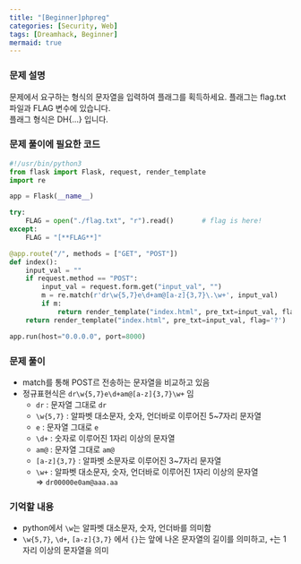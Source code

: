 ```yaml
---
title: "[Beginner]phpreg"
categories: [Security, Web]
tags: [Dreamhack, Beginner]
mermaid: true
---
```

### 문제 설명  
문제에서 요구하는 형식의 문자열을 입력하여 플래그를 획득하세요. 플래그는 flag.txt 파일과 FLAG 변수에 있습니다.  
플래그 형식은 DH{...} 입니다.  

### 문제 풀이에 필요한 코드  
```python
#!/usr/bin/python3
from flask import Flask, request, render_template
import re

app = Flask(__name__)

try:
    FLAG = open("./flag.txt", "r").read()       # flag is here!
except:
    FLAG = "[**FLAG**]"

@app.route("/", methods = ["GET", "POST"])
def index():
    input_val = ""
    if request.method == "POST":
        input_val = request.form.get("input_val", "")
        m = re.match(r'dr\w{5,7}e\d+am@[a-z]{3,7}\.\w+', input_val)
        if m:
            return render_template("index.html", pre_txt=input_val, flag=FLAG)
    return render_template("index.html", pre_txt=input_val, flag='?')

app.run(host="0.0.0.0", port=8000)
```

### 문제 풀이  
- match를 통해 POST르 전송하는 문자열을 비교하고 있음  
- 정규표현식은 `dr\w{5,7}e\d+am@[a-z]{3,7}\w+` 임  
    - `dr` : 문자열 그대로 `dr`  
    - `\w{5,7}` : 알파벳 대소문자, 숫자, 언더바로 이루어진 5~7자리 문자열  
    - `e` : 문자열 그대로 `e`  
    - `\d+` : 숫자로 이루어진 1자리 이상의 문자열  
    - `am@` : 문자열 그대로 `am@`  
    - `[a-z]{3,7}` : 알파벳 소문자로 이루어진 3~7자리 문자열  
    - `\w+` : 알파벳 대소문자, 숫자, 언더바로 이루어진 1자리 이상의 문자열  
    ⇒ `dr00000e0am@aaa.aa`  

### 기억할 내용  
- python에서 `\w`는 알파벳 대소문자, 숫자, 언더바를 의미함  
- `\w{5,7}`, `\d+`, `[a-z]{3,7}` 에서 `{}`는 앞에 나온 문자열의 길이를 의미하고, `+`는 1자리 이상의 문자열을 의미  